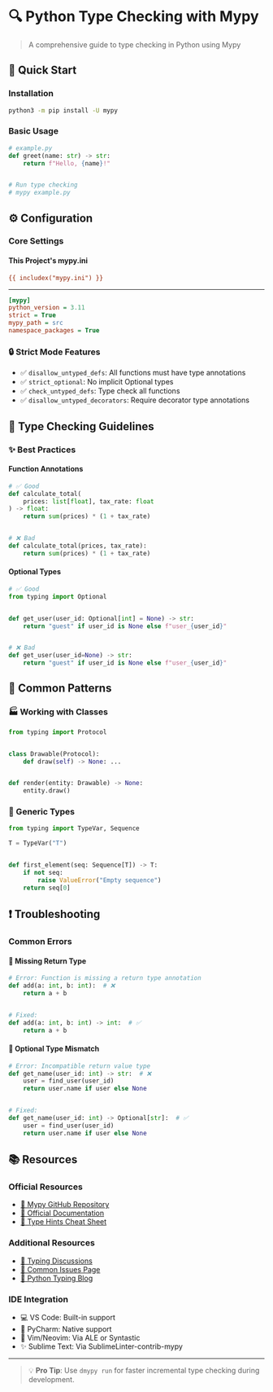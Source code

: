 # 🔍 Python Type Checking with Mypy

> A comprehensive guide to type checking in Python using Mypy

## 🚀 Quick Start

### Installation

```bash
python3 -m pip install -U mypy
```

### Basic Usage

```python
# example.py
def greet(name: str) -> str:
    return f"Hello, {name}!"


# Run type checking
# mypy example.py
```

## ⚙️ Configuration

### Core Settings

#### This Project's mypy.ini

```ini
{{ includex("mypy.ini") }}
```

---

```ini
[mypy]
python_version = 3.11
strict = True
mypy_path = src
namespace_packages = True
```

### 🔒 Strict Mode Features

- ✅ `disallow_untyped_defs`: All functions must have type annotations
- ✅ `strict_optional`: No implicit Optional types
- ✅ `check_untyped_defs`: Type check all functions
- ✅ `disallow_untyped_decorators`: Require decorator type annotations

## 📝 Type Checking Guidelines

### ✨ Best Practices

#### Function Annotations

```python
# ✅ Good
def calculate_total(
    prices: list[float], tax_rate: float
) -> float:
    return sum(prices) * (1 + tax_rate)


# ❌ Bad
def calculate_total(prices, tax_rate):
    return sum(prices) * (1 + tax_rate)
```

#### Optional Types

```python
# ✅ Good
from typing import Optional


def get_user(user_id: Optional[int] = None) -> str:
    return "guest" if user_id is None else f"user_{user_id}"


# ❌ Bad
def get_user(user_id=None) -> str:
    return "guest" if user_id is None else f"user_{user_id}"
```

## 🔧 Common Patterns

### 🏭 Working with Classes

```python
from typing import Protocol


class Drawable(Protocol):
    def draw(self) -> None: ...


def render(entity: Drawable) -> None:
    entity.draw()
```

### 🔄 Generic Types

```python
from typing import TypeVar, Sequence

T = TypeVar("T")


def first_element(seq: Sequence[T]) -> T:
    if not seq:
        raise ValueError("Empty sequence")
    return seq[0]
```

## ❗ Troubleshooting

### Common Errors

#### 🚫 Missing Return Type

```python
# Error: Function is missing a return type annotation
def add(a: int, b: int):  # ❌
    return a + b


# Fixed:
def add(a: int, b: int) -> int:  # ✅
    return a + b
```

#### 🚫 Optional Type Mismatch

```python
# Error: Incompatible return value type
def get_name(user_id: int) -> str:  # ❌
    user = find_user(user_id)
    return user.name if user else None


# Fixed:
def get_name(user_id: int) -> Optional[str]:  # ✅
    user = find_user(user_id)
    return user.name if user else None
```

## 📚 Resources

### Official Resources

- [🌟 Mypy GitHub Repository](https://github.com/python/mypy)
- [📖 Official Documentation](https://mypy.readthedocs.io/)
- [📝 Type Hints Cheat Sheet](https://mypy.readthedocs.io/en/stable/cheat_sheet_py3.html)

### Additional Resources

- [💬 Typing Discussions](https://github.com/python/typing/discussions)
- [🎯 Common Issues Page](https://github.com/python/mypy/wiki/Common-Issues)
- [📢 Python Typing Blog](https://mypy-lang.blogspot.com/)

### IDE Integration

- 💻 VS Code: Built-in support
- 📝 PyCharm: Native support
- 🔧 Vim/Neovim: Via ALE or Syntastic
- ✨ Sublime Text: Via SublimeLinter-contrib-mypy

---

> 💡 **Pro Tip**: Use `dmypy run` for faster incremental type checking during development.
